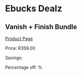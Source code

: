 
# Ebucks Dealz
## Vanish + Finish Bundle
[Product Page](https://www.ebucks.com/web/shop/productSelected.do?prodId=1201753448&catId=909917204)

Price: R359.00

Savings: 

Percentage off: %
	